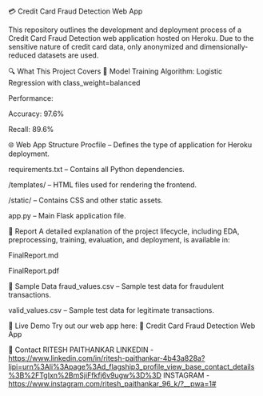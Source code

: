 💳 Credit Card Fraud Detection Web App


This repository outlines the development and deployment process of a Credit Card Fraud Detection web application hosted on Heroku. Due to the sensitive nature of credit card data, only anonymized and dimensionally-reduced datasets are used.

🔍 What This Project Covers
🧠 Model Training
Algorithm: Logistic Regression with class_weight=balanced

Performance:

Accuracy: 97.6%

Recall: 89.6%

🌐 Web App Structure
Procfile – Defines the type of application for Heroku deployment.

requirements.txt – Contains all Python dependencies.

/templates/ – HTML files used for rendering the frontend.

/static/ – Contains CSS and other static assets.

app.py – Main Flask application file.

📄 Report
A detailed explanation of the project lifecycle, including EDA, preprocessing, training, evaluation, and deployment, is available in:

FinalReport.md

FinalReport.pdf

📁 Sample Data
fraud_values.csv – Sample test data for fraudulent transactions.

valid_values.csv – Sample test data for legitimate transactions.

🚀 Live Demo
Try out our web app here:
🔗 Credit Card Fraud Detection Web App

👥 Contact
RITESH PAITHANKAR
LINKEDIN - https://www.linkedin.com/in/ritesh-paithankar-4b43a828a?lipi=urn%3Ali%3Apage%3Ad_flagship3_profile_view_base_contact_details%3B%2FTgIxn%2BmSjiFfkfj6v9ugw%3D%3D
INSTAGRAM - https://www.instagram.com/ritesh_paithankar_96_k/?__pwa=1#

